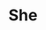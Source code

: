 ---
layout: archive_film
permalink: en/archive/2020/short/she

title: She
director: Dmytro Guk
country: Ukraine
description: She is time machine that resembles a path, but there  is no need to run. She is strength and weakness. Precision and variability. Faith and uncertainty. 
category: short
image_folder: images/films/archive/2020/short/she
is_winner: false
submission_year: 2020
lang: en
---